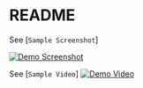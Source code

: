 # README

See [`Sample Screenshot`]

[![Demo Screenshot](https://ibb.co/9HVg51n)](https://ibb.co/9HVg51n)



See [`Sample Video`]
[![Demo Video](https://vimeo.com/user123439281/review/459308590/bf90e8be9f)](https://vimeo.com/user123439281/review/459308590/bf90e8be9f)